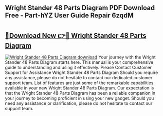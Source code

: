 ## Wright Stander 48 Parts Diagram PDF Download Free - Part-hYZ User Guide Repair 6zqdM

# <h2><a href="http://dfqc3a.blite.top/?on=Wright+Stander+48+Parts+Diagram">🔗Download New 👉🔴 Wright Stander 48 Parts Diagram</a></h2>

[![Wright Stander 48 Parts Diagram download](https://i.imgur.com/lujVjoI.png)](http://dfqc3a.blite.top/?on=Wright+Stander+48+Parts+Diagram)
Your journey with the Wright Stander 48 Parts Diagram starts here. This manual is your comprehensive guide to understanding and using it effectively. Please Contact Customer Support for Assistance Wright Stander 48 Parts Diagram Should you require any assistance, please do not hesitate to contact our dedicated customer support team. List of features are just some of the remarkable capabilities available in your new Wright Stander 48 Parts Diagram. Our expectation is that the Wright Stander 48 Parts Diagram has been a reliable companion in your journey to becoming proficient in using your new gadget. Should you need any assistance or clarification, please do not hesitate to contact our support team.
